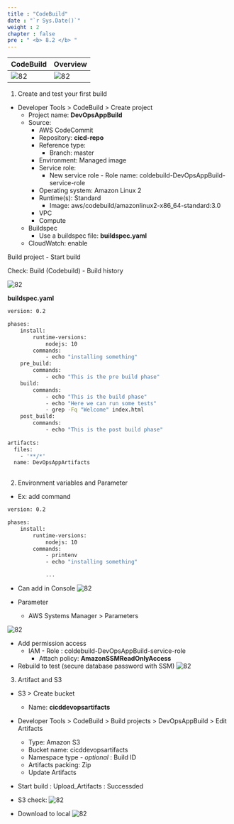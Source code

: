 ```yaml
---
title : "CodeBuild"
date : "`r Sys.Date()`"
weight : 2
chapter : false
pre : " <b> 8.2 </b> "
---
```


|  CodeBuild | Overview |
|---|---|
|![82](/aws-ws/images/8-devopsaws/82/0.png?featherlight=false&width=50pc) | ![82](/aws-ws/images/8-devopsaws/82/01.png?featherlight=false&width=50pc) |

1. Create and test your first build

- Developer Tools > CodeBuild > Create project
  - Project name:   **DevOpsAppBuild**
  - Source:
    - AWS CodeCommit
    - Repository: **cicd-repo**
    - Reference type: 
      - Branch: master
    - Environment:  Managed image
    - Service role: 
      - New service role - Role name:  coldebuild-DevOpsAppBuild-service-role
    - Operating system: Amazon Linux 2
    - Runtime(s): Standard
      - Image: aws/codebuild/amazonlinux2-x86_64-standard:3.0  
    - VPC
    - Compute
  - Buildspec
    - Use a buildspec file: **buildspec.yaml**
  - CloudWatch: enable

Build project - Start build

Check: Build (Codebuild) - Build history

 ![82](/aws-ws/images/8-devopsaws/82/1.png?featherlight=false&width=50pc) 

 **buildspec.yaml**
```sh
version: 0.2

phases: 
    install:
        runtime-versions:
            nodejs: 10
        commands:
            - echo "installing something"
    pre_build:
        commands: 
            - echo "This is the pre build phase"
    build:
        commands:
            - echo "This is the build phase"
            - echo "Here we can run some tests"
            - grep -Fq "Welcome" index.html
    post_build:
        commands:
            - echo "This is the post build phase"
            
artifacts:
  files:
    - '**/*'
  name: DevOpsAppArtifacts             
            
```

2. Environment variables and Parameter

- Ex: add command

```sh
version: 0.2

phases: 
    install:
        runtime-versions:
            nodejs: 10
        commands:
            - printenv
            - echo "installing something"

            ...
```

- Can add in Console 
 ![82](/aws-ws/images/8-devopsaws/82/3.png?featherlight=false&width=50pc) 

- Parameter
  - AWS Systems Manager > Parameters

 ![82](/aws-ws/images/8-devopsaws/82/2.png?featherlight=false&width=50pc) 
  - Add permission access
    - IAM - Role : coldebuild-DevOpsAppBuild-service-role
      - Attach policy: **AmazonSSMReadOnlyAccess**
- Rebuild to test (secure database password with SSM)
 ![82](/aws-ws/images/8-devopsaws/82/4.png?featherlight=false&width=50pc) 

 3. Artifact and S3

- S3 > Create bucket 
  - Name: **cicddevopsartifacts**

- Developer Tools > CodeBuild > Build projects > DevOpsAppBuild > Edit Artifacts
  - Type: Amazon S3
  - Bucket name: cicddevopsartifacts
  - Namespace type - *optional* : Build ID
  - Artifacts packing:  Zip
  - Update Artifacts
- Start build : Upload_Artifacts : Successded
- S3 check:
  ![82](/aws-ws/images/8-devopsaws/82/5.png?featherlight=false&width=50pc) 
- Download to local
  ![82](/aws-ws/images/8-devopsaws/82/6.png?featherlight=false&width=50pc) 